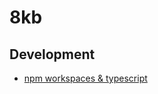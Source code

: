 # 8kb

## Development
+ [npm workspaces & typescript](https://daveiscoding.hashnode.dev/nodejs-typescript-monorepo-via-npm-workspaces)
